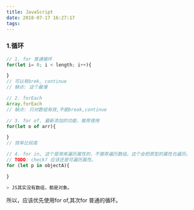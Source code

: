 ```yaml
---
title: JavaScript
date: 2018-07-17 16:27:17
tags:
---
```

### 1.循环
``` js
// 1. for 普通循环
for(let i= 0; i < length; i++){

}
// 可以有brek, continue
// 缺点: 这个最慢

// 2. forEach
Array.forEach
// 缺点: 只对数组有效,不能break,continue

// 3. for of, 最新添加的功能，推荐使用
for(let o of arr){

}
// 效率比较高

// 4. for in, 这个是用来遍历属性的，不推荐遍历数组。这个会把原型的属性也遍历。
// TODO: check? 应该还是可遍历属性。
for (let p in objectA){

}

> JS其实没有数组，都是对象。
```
所以，应该优先使用for of,其次for 普通的循环。
<!-- more -->